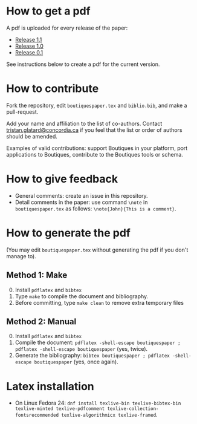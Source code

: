 # How to get a pdf

A pdf is uploaded for every release of the paper:
* [Release 1.1](https://github.com/boutiques/boutiques-paper/releases/download/1.1/boutiquespaper.pdf)
* [Release 1.0](https://github.com/boutiques/boutiques-paper/releases/download/1.0/boutiquespaper.pdf)
* [Release 0.1](https://github.com/glatard/boutiques-paper/files/586804/paper.pdf)

See instructions below to create a pdf for the current version.

# How to contribute

Fork the repository, edit ```boutiquespaper.tex``` and ```biblio.bib```, and make a pull-request. 

Add your name and affiliation to the list of co-authors. Contact
tristan.glatard@concordia.ca if you feel that the list or order of
authors should be amended.

Examples of valid contributions: support Boutiques in your platform, port applications to Boutiques, contribute to the Boutiques tools or schema.

# How to give feedback

* General comments: create an issue in this repository.
* Detail comments in the paper: use command ```\note``` in ```boutiquespaper.tex``` as follows: ```\note{John}{This is a comment}```.

# How to generate the pdf

(You may edit ```boutiquespaper.tex``` without generating the pdf if you don't manage to).

## Method 1: Make

0. Install ```pdflatex``` and ```bibtex```
1. Type `make` to compile the document and bibliography.
2. Before committing, type `make clean` to remove extra temporary files

## Method 2: Manual

0. Install ```pdflatex``` and ```bibtex```
1. Compile the document: ```pdflatex -shell-escape boutiquespaper ; pdflatex -shell-escape boutiquespaper``` (yes, twice).
2. Generate the bibliography: ```bibtex boutiquespaper ; pdflatex -shell-escape boutiquespaper``` (yes, once again).

# Latex installation

* On Linux Fedora 24: ```dnf install texlive-bin texlive-bibtex-bin texlive-minted texlive-pdfcomment texlive-collection-fontsrecommended texlive-algorithmicx texlive-framed```. 

